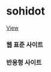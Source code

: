 # sohidot

<a href="https://jshee9403.github.io/sohidot/html/">View</a>

<h3>웹 표준 사이트</h3>
<a herf="https://jshee9403.github.io/sohidot/html/webstandard/index/html/">
  
<h3>반응형 사이트</h3>
<a herf="">
